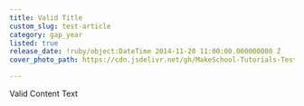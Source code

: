 ```yaml
---
title: Valid Title
custom_slug: test-article
category: gap_year
listed: true
release_date: !ruby/object:DateTime 2014-11-20 11:00:00.000000000 Z
cover_photo_path: https://cdn.jsdelivr.net/gh/MakeSchool-Tutorials-Test/News_Tests@52b8c7449eea17bfaa6db9045c8226c8cd61ded1/8ae5ee03-f427-465b-b933-f727eb5e5553/cover_photo.jpeg

---
```

Valid Content Text